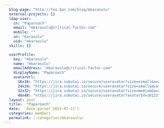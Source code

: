 ```yaml
---
  blog-page: "http://foo.bar.com/blog/mkarasulu"
  external-projects: []
  ldap-user: 
    cn: "Paparoach"
    email: "mkarasulu@critical-factor.com"
    mobile: ""
    sn: "Karasulu"
    uid: "mkarasulu"
  skills: []

  userProfile: 
    key: "mkarasulu"
    name: "mkarasulu"
    emailAddress: "mkarasulu@critical-factor.com"
    displayName: "Paparoach"
    avatarUrl: 
      16x16: "https://jira.subutai.io/secure/useravatar?size=xsmall&avatarId=10122"
      24x24: "https://jira.subutai.io/secure/useravatar?size=small&avatarId=10122"
      32x32: "https://jira.subutai.io/secure/useravatar?size=medium&avatarId=10122"
      48x48: "https://jira.subutai.io/secure/useravatar?avatarId=10122"
  layout: post
  title:  "Paparoach"
  date:   Date.parse('2015-07-11')
  categories: members
  permalink: /:categories/mkarasulu/
---
```

